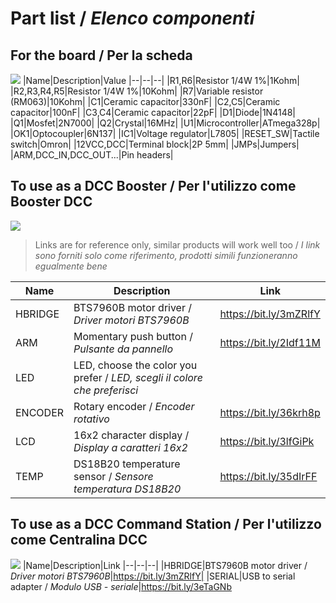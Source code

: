 # Part list / *Elenco componenti*
## For the board / Per la scheda
![](https://github.com/lucadentella/BoosterBoard/raw/main/images/parts-board.jpg)
|Name|Description|Value
|--|--|--|
|R1,R6|Resistor 1/4W 1%|1Kohm|
|R2,R3,R4,R5|Resistor 1/4W 1%|10Kohm|
|R7|Variable resistor (RM063)|10Kohm|
|C1|Ceramic capacitor|330nF|
|C2,C5|Ceramic capacitor|100nF|
|C3,C4|Ceramic capacitor|22pF|
|D1|Diode|1N4148|
|Q1|Mosfet|2N7000|
|Q2|Crystal|16MHz|
|U1|Microcontroller|ATmega328p|
|OK1|Optocoupler|6N137|
|IC1|Voltage regulator|L7805|
|RESET_SW|Tactile switch|Omron|
|12VCC,DCC|Terminal block|2P 5mm|
|JMPs|Jumpers|
|ARM,DCC_IN,DCC_OUT...|Pin headers|
## To use as a DCC Booster / Per l'utilizzo come Booster DCC
![](https://github.com/lucadentella/BoosterBoard/raw/main/images/parts-booster.jpg)
> Links are for reference only, similar products will work well too / *I link sono forniti solo come riferimento, prodotti simili funzioneranno egualmente bene*

|Name|Description|Link
|--|--|--|
|HBRIDGE|BTS7960B motor driver / *Driver motori BTS7960B*|https://bit.ly/3mZRlfY|
|ARM|Momentary push button / *Pulsante da pannello*|https://bit.ly/2Idf11M|
|LED|LED, choose the color you prefer / *LED, scegli il colore che preferisci*|
|ENCODER|Rotary encoder / *Encoder rotativo*|https://bit.ly/36krh8p
|LCD|16x2 character display / *Display a caratteri 16x2*|https://bit.ly/3lfGiPk
|TEMP|DS18B20 temperature sensor / *Sensore temperatura DS18B20*|https://bit.ly/35dIrFF
## To use as a DCC Command Station / Per l'utilizzo come Centralina DCC
![](https://github.com/lucadentella/BoosterBoard/raw/main/images/parts-cs.jpg)
|Name|Description|Link
|--|--|--|
|HBRIDGE|BTS7960B motor driver / *Driver motori BTS7960B*|https://bit.ly/3mZRlfY|
|SERIAL|USB to serial adapter / *Modulo USB - seriale*|https://bit.ly/3eTaGNb
